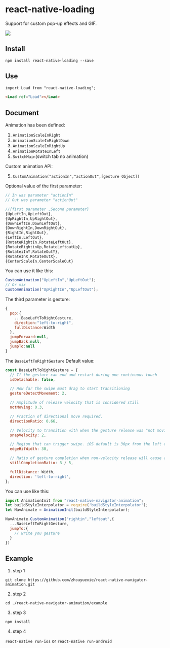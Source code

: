 # react-native-loading

Support for custom pop-up effects and GIF.

![](https://github.com/zhouyuexie/react-native-loading/blob/master/animation.gif)

## Install

```shell
npm install react-native-loading --save
```

## Use

```html
import Load from "react-native-loading";

<Load ref="Load"></Load>
```

## Document

Animation has been defined:

1. `AnimationScaleInRight`
2. `AnimationScaleInRightDown`
3. `AnimationScaleInRightUp`
4. `AnimationRotateInLeft`
5. `SwitchMain`(switch tab no animation)

Custom animation API:

5. `CustomAnimation("actionIn","actionOut",[gesture Object])`

Optional value of the first parameter:

```js
// In was parameter "actionIn"
// Out was parameter "actionOut"

//{first parameter ,Second parameter}
{UpLeftIn,UpLeftOut},
{UpRightIn,UpRightOut},
{DownLeftIn,DownLeftOut},
{DownRightIn,DownRightOut},
{RightIn,RightOut},
{LeftIn,LeftOut},
{RotateRightIn,RotateLeftOut},
{RotateRightinUp,RotateLeftoutUp},
{RotateiInY,RotateOutY},
{RotateInX,RotateOutX},
{CenterScaleIn,CenterScaleOut}
```

You can use it like this:

```js
CustomAnimation("UpLeftIn","UpLeftOut");
// Or mix
CustomAnimation("UpRightIn","UpLeftOut");
```

The third parameter is gesture:

```js
{
  pop:{
    ...BaseLeftToRightGesture,
    direction:"left-to-right",
    fullDistance:Width
  },
  jumpForward:null,
  jumpBack:null,
  jumpTo:null
}
```

The `BaseLeftToRightGesture` Default value:

```js
const BaseLeftToRightGesture = {
  // If the gesture can end and restart during one continuous touch
  isDetachable: false,

  // How far the swipe must drag to start transitioning
  gestureDetectMovement: 2,

  // Amplitude of release velocity that is considered still
  notMoving: 0.3,

  // Fraction of directional move required.
  directionRatio: 0.66,

  // Velocity to transition with when the gesture release was "not moving"
  snapVelocity: 2,

  // Region that can trigger swipe. iOS default is 30px from the left edge
  edgeHitWidth: 30,

  // Ratio of gesture completion when non-velocity release will cause action
  stillCompletionRatio: 3 / 5,

  fullDistance: Width,
  direction: 'left-to-right',
};
```

You can use like this:

```js
import AnimationInit from "react-native-navigator-animation";
let buildStyleInterpolator = require('buildStyleInterpolator');
let NavAnimate = AnimationInit(buildStyleInterpolator);

NavAnimate.CustomAnimation("rightin","leftout",{
  ...BaseLeftToRightGesture,
  jumpTo:{
    // write you gesture
  }
})
```

## Example

1. step 1

`git clone https://github.com/zhouyuexie/react-native-navigator-animation.git`

2. step 2

`cd ./react-native-navigator-animation/example`

3. step 3

`npm install`

4. step 4

`react-native run-ios` or `react-native run-android`
